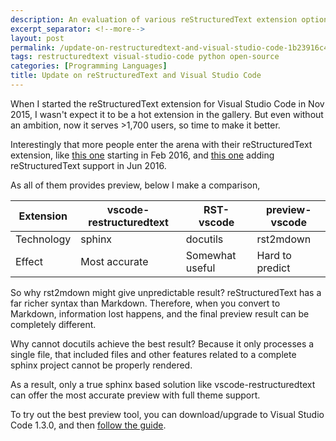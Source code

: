```yaml
---
description: An evaluation of various reStructuredText extension options for Visual Studio Code, comparing sphinx-based, docutils-based, and rst2mdown-based implementations for documentation accuracy and feature completeness.
excerpt_separator: <!--more-->
layout: post
permalink: /update-on-restructuredtext-and-visual-studio-code-1b23916c4c0f
tags: restructuredtext visual-studio-code python open-source
categories: [Programming Languages]
title: Update on reStructuredText and Visual Studio Code
---
```

When I started the reStructuredText extension for Visual Studio Code in Nov 2015, I wasn't expect it to be a hot extension in the gallery. But even without an ambition, now it serves >1,700 users, so time to make it better.
<!--more-->

Interestingly that more people enter the arena with their reStructuredText extension, like [this one](https://github.com/tht13/RST-vscode) starting in Feb 2016, and [this one](https://github.com/searKing/preview-vscode) adding reStructuredText support in Jun 2016.

As all of them provides preview, below I make a comparison,

| Extension | vscode-restructuredtext | RST-vscode | preview-vscode |
| --------- |------------------------ | ---------- | -------------- |
| Technology | sphinx | docutils | rst2mdown |
| Effect | Most accurate | Somewhat useful | Hard to predict |

So why rst2mdown might give unpredictable result? reStructuredText has a far richer syntax than Markdown. Therefore, when you convert to Markdown, information lost happens, and the final preview result can be completely different.

Why cannot docutils achieve the best result? Because it only processes a single file, that included files and other features related to a complete sphinx project cannot be properly rendered.

As a result, only a true sphinx based solution like vscode-restructuredtext can offer the most accurate preview with full theme support.

To try out the best preview tool, you can download/upgrade to Visual Studio Code 1.3.0, and then [follow the guide](https://marketplace.visualstudio.com/items?itemName=lextudio.restructuredtext).
